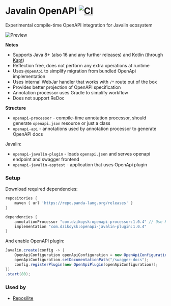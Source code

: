 # Javalin OpenAPI [![CI](https://github.com/dzikoysk/javalin-openapi/actions/workflows/gradle.yml/badge.svg)](https://github.com/dzikoysk/javalin-openapi/actions/workflows/gradle.yml)
Experimental compile-time OpenAPI integration for Javalin ecosystem

![Preview](https://user-images.githubusercontent.com/4235722/122982162-d2344f80-d39a-11eb-9a93-e52b9b7b7b53.png)

**Notes**
* Supports Java 8+ (also 16 and any further releases) and Kotlin (through [Kapt](https://kotlinlang.org/docs/kapt.html))
* Reflection free, does not perform any extra operations at runtime
* Uses `@OpenApi` to simplify migration from bundled OpenApi implementation
* Uses internal WebJar handler that works with `/*` route out of the box
* Provides better projection of OpenAPI specification
* Annotation processor uses Gradle to simplify workflow
* Does not support ReDoc
    
**Structure**
* `openapi-processor` - compile-time annotation processor, should generate `openapi.json` resource or just a class
* `openapi-api` - annotations used by annotation processor to generate OpenAPI docs

Javalin:

* `openapi-javalin-plugin` - loads `openapi.json` and serves openapi endpoint and swagger frontend
* `openapi-javalin-apptest` - application that uses OpenApi plugin

### Setup

Download required dependencies:

```groovy
repositories {
    maven { url 'https://repo.panda-lang.org/releases' }
}

dependencies {
    annotationProcessor "com.dzikoysk:openapi-processor:1.0.4" // Use Kapt in Kotlin projects 
    implementation "com.dzikoysk:openapi-javalin-plugin:1.0.4"
}
```

And enable OpenAPI plugin:

```java
Javalin.create(config -> {
    OpenApiConfiguration openApiConfiguration = new OpenApiConfiguration();
    openApiConfiguration.setDocumentationPath("/swagger-docs");
    config.registerPlugin(new OpenApiPlugin(openApiConfiguration));
})
.start(80);
```

### Used by
* [Reposilite](https://github.com/dzikoysk/reposilite)
